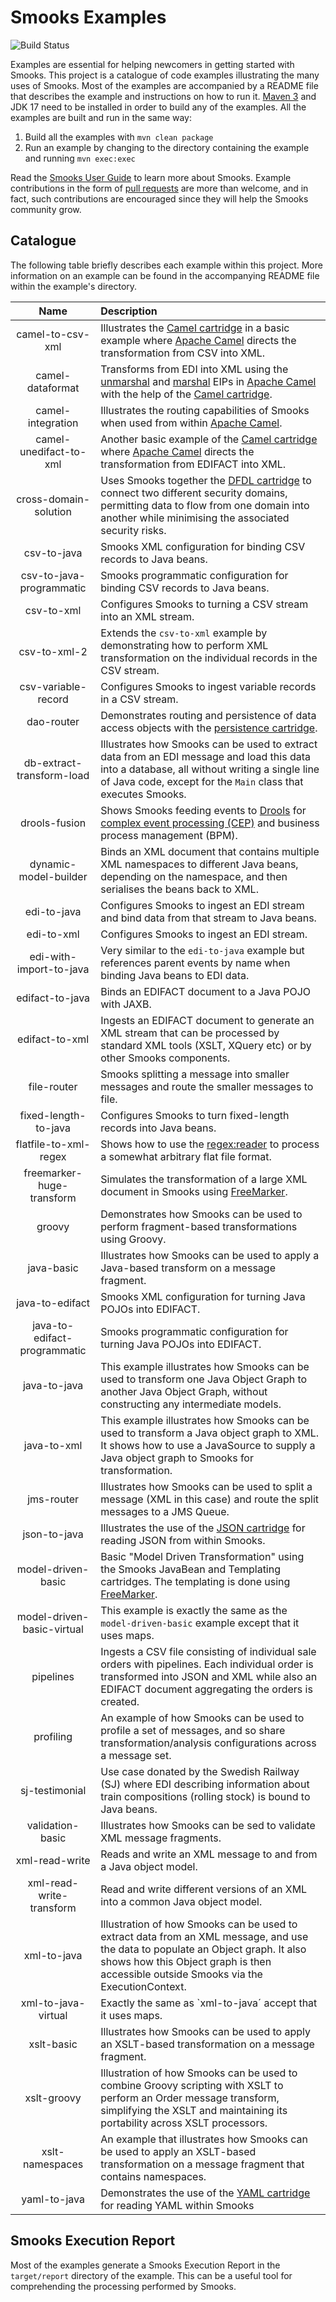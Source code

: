 Smooks Examples
===============

![Build Status](https://github.com/smooks/smooks-examples/workflows/CI/badge.svg)

Examples are essential for helping newcomers in getting started with Smooks. This project is a catalogue of code examples illustrating the many uses of Smooks. Most of the examples are accompanied by a README file that describes the example and instructions on how to run it. [Maven 3](https://maven.apache.org/) and JDK 17 need to be installed in order to build any of the examples. All the examples are built and run in the same way:

1. Build all the examples with `mvn clean package`
2. Run an example by changing to the directory containing the example and running `mvn exec:exec`

Read the [Smooks User Guide](https://www.smooks.org/v2/documentation/) to learn more about Smooks. Example contributions in the form of [pull requests](https://github.com/smooks/smooks-examples/pulls) are more than welcome, and in fact, such contributions are encouraged since they will help the Smooks community grow.

## Catalogue

The following table briefly describes each example within this project. More information on an example can be found in the accompanying README file within the example's directory.

|           **Name**           | **Description**                                                                                                                                                                                                                                                                                                                                |
|:----------------------------:|:-----------------------------------------------------------------------------------------------------------------------------------------------------------------------------------------------------------------------------------------------------------------------------------------------------------------------------------------------|
|       camel-to-csv-xml       | Illustrates the [Camel cartridge](https://github.com/smooks/smooks-camel-cartridge) in a basic example where [Apache Camel](https://camel.apache.org/) directs the transformation from CSV into XML.                                                                                                                                           |
|       camel-dataformat       | Transforms from EDI into XML using the [unmarshal](https://camel.apache.org/components/next/eips/unmarshal-eip.html) and [marshal](https://camel.apache.org/components/next/eips/marshal-eip.html) EIPs in [Apache Camel](https://camel.apache.org/) with the help of the [Camel cartridge](https://github.com/smooks/smooks-camel-cartridge). |
|      camel-integration       | Illustrates the routing capabilities of Smooks when used from within [Apache Camel](https://camel.apache.org/).                                                                                                                                                                                                                                |
|    camel-unedifact-to-xml    | Another basic example of the [Camel cartridge](https://github.com/smooks/smooks-camel-cartridge) where [Apache Camel](https://camel.apache.org/) directs the transformation from EDIFACT into XML.                                                                                                                                             |
|    cross-domain-solution     | Uses Smooks together the [DFDL cartridge](https://github.com/smooks/smooks-dfdl-cartridge) to connect two different security domains, permitting data to flow from one domain into another while minimising the associated security risks.                                                                                                     |
|         csv-to-java          | Smooks XML configuration for binding CSV records to Java beans.                                                                                                                                                                                                                                                                                |
|   csv-to-java-programmatic   | Smooks programmatic configuration for binding CSV records to Java beans.                                                                                                                                                                                                                                                                       |
|          csv-to-xml          | Configures Smooks to turning a CSV stream into an XML stream.                                                                                                                                                                                                                                                                                  |
|         csv-to-xml-2         | Extends the `csv-to-xml` example by demonstrating how to perform XML transformation on the individual records in the CSV stream.                                                                                                                                                                                                               |
|     csv-variable-record      | Configures Smooks to ingest variable records in a CSV stream.                                                                                                                                                                                                                                                                                  |
|          dao-router          | Demonstrates routing and persistence of data access objects with the [persistence cartridge](https://github.com/smooks/smooks-persistence-cartridge).                                                                                                                                                                                          |
|  db-extract-transform-load   | Illustrates how Smooks can be used to extract data from an EDI message and load this data into a database, all without writing a single line of Java code, except for the `Main` class that executes Smooks.                                                                                                                                   |
|        drools-fusion         | Shows Smooks feeding events to [Drools](https://www.drools.org/) for [complex event processing (CEP)](https://en.wikipedia.org/wiki/Complex_event_processing) and business process management (BPM).                                                                                                                                           |
|    dynamic-model-builder     | Binds an XML document that contains multiple XML namespaces to different Java beans, depending on the namespace, and then serialises the beans back to XML.                                                                                                                                                                                    |
|         edi-to-java          | Configures Smooks to ingest an EDI stream and bind data from that stream to Java beans.                                                                                                                                                                                                                                                        |
|          edi-to-xml          | Configures Smooks to ingest an EDI stream.                                                                                                                                                                                                                                                                                                     |
|   edi-with-import-to-java    | Very similar to the `edi-to-java` example but references parent events by name when binding Java beans to EDI data.                                                                                                                                                                                                                            |
|       edifact-to-java        | Binds an EDIFACT document to a Java POJO with JAXB.                                                                                                                                                                                                                                                                                            |
|        edifact-to-xml        | Ingests an EDIFACT document to generate an XML stream that can be processed by standard XML tools (XSLT, XQuery etc) or by other Smooks components.                                                                                                                                                                                            |
|         file-router          | Smooks splitting a message into smaller messages and route the smaller messages to file.                                                                                                                                                                                                                                                       |
|     fixed-length-to-java     | Configures Smooks to turn fixed-length records into Java beans.                                                                                                                                                                                                                                                                                |
|    flatfile-to-xml-regex     | Shows how to use the <regex:reader> to process a somewhat arbitrary flat file format.                                                                                                                                                                                                                                                          |
|  freemarker-huge-transform   | Simulates the transformation of a large XML document in Smooks using [FreeMarker](https://freemarker.apache.org/index.html).                                                                                                                                                                                                                   |
|            groovy            | Demonstrates how Smooks can be used to perform fragment-based transformations using Groovy.                                                                                                                                                                                                                                                    |
|          java-basic          | Illustrates how Smooks can be used to apply a Java-based transform on a message fragment.                                                                                                                                                                                                                                                      |
|       java-to-edifact        | Smooks XML configuration for turning Java POJOs into EDIFACT.                                                                                                                                                                                                                                                                                  |
| java-to-edifact-programmatic | Smooks programmatic configuration for turning Java POJOs into EDIFACT.                                                                                                                                                                                                                                                                         |
|         java-to-java         | This example illustrates how Smooks can be used to transform one Java Object Graph to another Java Object Graph, without constructing any intermediate models.                                                                                                                                                                                 |
|         java-to-xml          | This example illustrates how Smooks can be used to transform a Java object graph to XML.  It shows how to use a JavaSource to supply a Java object graph to Smooks for transformation.                                                                                                                                                         |
|          jms-router          | Illustrates how Smooks can be used to split a message (XML in this case) and route the split messages to a JMS Queue.                                                                                                                                                                                                                          |
|         json-to-java         | Illustrates the use of the [JSON cartridge](https://github.com/smooks/smooks-json-cartridge) for reading JSON from within Smooks.                                                                                                                                                                                                              |
|      model-driven-basic      | Basic "Model Driven Transformation" using the Smooks JavaBean and Templating cartridges.  The templating is done using [FreeMarker](https://freemarker.apache.org/index.html).                                                                                                                                                                 |
|  model-driven-basic-virtual  | This example is exactly the same as the `model-driven-basic` example except that it uses maps.                                                                                                                                                                                                                                                 |
|          pipelines           | Ingests a CSV file consisting of individual sale orders with pipelines. Each individual order is transformed into JSON and XML while also an EDIFACT document aggregating the orders is created.                                                                                                                                               |
|          profiling           | An example of how Smooks can be used to profile a set of messages, and so share transformation/analysis configurations across a message set.                                                                                                                                                                                                   |
|        sj-testimonial        | Use case donated by the Swedish Railway (SJ) where EDI describing information about train compositions (rolling stock) is bound to Java beans.                                                                                                                                                                                                 |
|       validation-basic       | Illustrates how Smooks can be sed to validate XML message fragments.                                                                                                                                                                                                                                                                           |
|        xml-read-write        | Reads and write an XML message to and from a Java object model.                                                                                                                                                                                                                                                                                |
|   xml-read-write-transform   | Read and write different versions of an XML into a common Java object model.                                                                                                                                                                                                                                                                   |
|         xml-to-java          | Illustration of how Smooks can be used to extract data from an XML message, and use the data to populate an Object graph.  It also shows how this Object graph is then accessible outside Smooks via the ExecutionContext.                                                                                                                     |
|     xml-to-java-virtual      | Exactly the same as `xml-to-java´ accept that it uses maps.                                                                                                                                                                                                                                                                                    |
|          xslt-basic          | Illustrates how Smooks can be used to apply an XSLT-based transformation on a message fragment.                                                                                                                                                                                                                                                |
|         xslt-groovy          | Illustration of how Smooks can be used to combine Groovy scripting with XSLT to perform an Order message transform, simplifying the XSLT and maintaining its portability across XSLT processors.                                                                                                                                               |
|       xslt-namespaces        | An example that illustrates how Smooks can be used to apply an XSLT-based transformation on a message fragment that contains namespaces.                                                                                                                                                                                                       |
|         yaml-to-java         | Demonstrates the use of the [YAML cartridge](https://github.com/smooks/smooks-yaml-cartridge/) for reading YAML within Smooks                                                                                                                                                                                                                  |

## Smooks Execution Report

Most of the examples generate a Smooks Execution Report in the `target/report` directory of the example.  This can be a useful tool for comprehending the processing performed by Smooks.